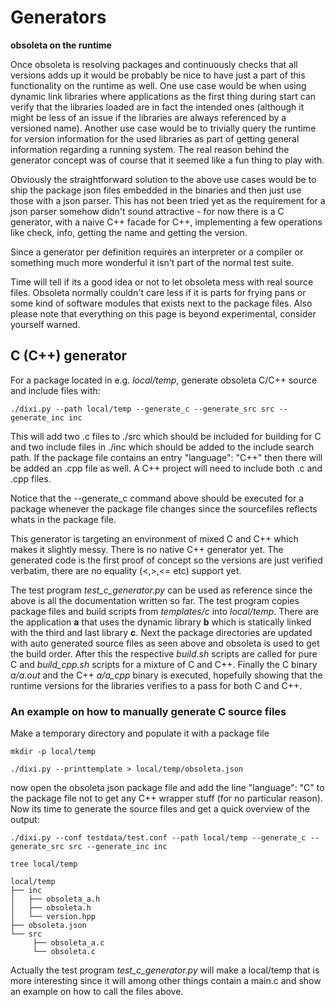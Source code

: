 # Generators

**obsoleta on the runtime**

Once obsoleta is resolving packages and continuously checks that all versions adds up it would be probably be nice to have just a part of this functionality on the runtime as well. One use case would be when using dynamic link libraries where applications as the first thing during start can verify that the libraries loaded are in fact the intended ones (although it might be less of an issue if the libraries are always referenced by a versioned name). Another use case would be to trivially query the runtime for version information for the used libraries as part of getting general information regarding a running system. The real reason behind the generator concept was of course that it seemed like a fun thing to play with.

Obviously the straightforward solution to the above use cases would be to ship the package json files embedded in the binaries and then just use those with a json parser. This has not been tried yet as the requirement for a json parser somehow didn't sound attractive - for now there is a C generator, with a naive C++ facade for C++, implementing a few operations like check, info, getting the name and getting the version.

Since a generator per definition requires an interpreter or a compiler or something much more wonderful it isn't part of the normal test suite.

Time will tell if its a good idea or not to let obsoleta mess with real source files. Obsoleta normally couldn't care less if it is parts for frying pans or some kind of software modules that exists next to the package files. Also please note that everything on this page is beyond experimental, consider yourself warned.



## C (C++) generator

For a package located in e.g. *local/temp*, generate obsoleta C/C++  source and include files with:

`./dixi.py --path local/temp --generate_c --generate_src src --generate_inc inc`

This will add two .c files to ./src which should be included for building for C and two include files in ./inc which should be added to the include search path. If the package file contains an entry "language": "C++" then there will be added an .cpp file as well. A C++ project will need to include both .c and .cpp files.

Notice that the --generate_c command above should be executed for a package whenever the package file changes since the sourcefiles reflects whats in the package file.

This generator is targeting an environment of mixed C and C++ which makes it slightly messy. There is no native C++ generator yet. The generated code is the first proof of concept so the versions are just verified verbatim, there are no equality (<,>,<= etc) support yet.

The test program *test_c_generator.py* can be used as reference since the above is all the documentation written so far. The test program copies package files and build scripts from *templates/c* into *local/temp*. There are the application **a** that uses the dynamic library **b** which is statically linked with the third and last library **c**.  Next the package directories are updated with auto generated source files as seen above and obsoleta is used to get the build order. After this the respective *build.sh* scripts are called for pure C and *build_cpp.sh* scripts for a mixture of C and C++. Finally the C binary *a/a.out* and the C++ *a/a_cpp* binary is executed, hopefully showing that the runtime versions for the libraries verifies to a pass for both C and C++.

### An example on how to manually generate C source files

Make a temporary directory and populate it with a package file

```
mkdir -p local/temp

./dixi.py --printtemplate > local/temp/obsoleta.json
```

now open the obsoleta json package file and add the line "language": "C" to the package file not to get any C++ wrapper stuff (for no particular reason). Now its time to generate the source files and get a quick overview of the output:

```
./dixi.py --conf testdata/test.conf --path local/temp --generate_c --generate_src src --generate_inc inc

tree local/temp

local/temp
├── inc
│   ├── obsoleta_a.h
│   ├── obsoleta.h
│   └── version.hpp
├── obsoleta.json
└── src
     ├── obsoleta_a.c
     └── obsoleta.c
```

Actually the test program *test_c_generator.py* will make a local/temp that is more interesting since it will among other things contain a main.c and show an example on how to call the files above.

